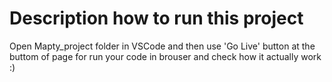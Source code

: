 # Description how to run this project
Open Mapty_project folder in VSCode and then use 'Go Live' button at the buttom
of page for run your code in brouser and check how it actually work :)
